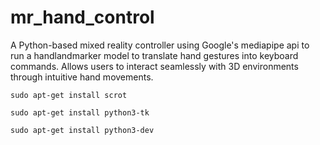 # mr_hand_control
A Python-based mixed reality controller using Google's mediapipe api to run a handlandmarker model to translate hand gestures into keyboard commands. Allows users to interact seamlessly with 3D environments through intuitive hand movements.

```
sudo apt-get install scrot

sudo apt-get install python3-tk

sudo apt-get install python3-dev
```
